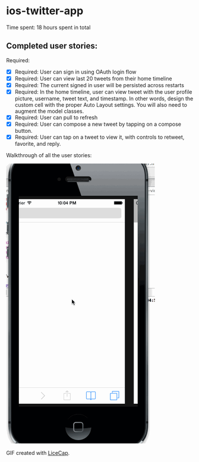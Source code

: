 ios-twitter-app
===============

Time spent: 18 hours spent in total

## Completed user stories:

Required:
 * [x] Required: User can sign in using OAuth login flow 
 * [x] Required: User can view last 20 tweets from their home timeline
 * [x] Required: The current signed in user will be persisted across restarts
 * [x] Required: In the home timeline, user can view tweet with the user profile picture, username, tweet text, and timestamp.  In other words, design the custom cell with the proper Auto Layout settings.  You will also need to augment the model classes.
 * [x] Required: User can pull to refresh
 * [x] Required: User can compose a new tweet by tapping on a compose button.
 * [x] Required: User can tap on a tweet to view it, with controls to retweet, favorite, and reply.

Walkthrough of all the user stories:

![Video Walkthrough](https://raw.githubusercontent.com/sumitsavla/ios-twitter-app/master/twitter.gif)

GIF created with [LiceCap](http://www.cockos.com/licecap/).
